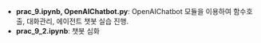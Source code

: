 - **prac_9.ipynb, OpenAIChatbot.py**: OpenAIChatbot 모듈을 이용하여 함수호출, 대화관리, 에이전트 챗봇 실습 진행.
- **prac_9_2.ipynb**: 챗봇 심화
